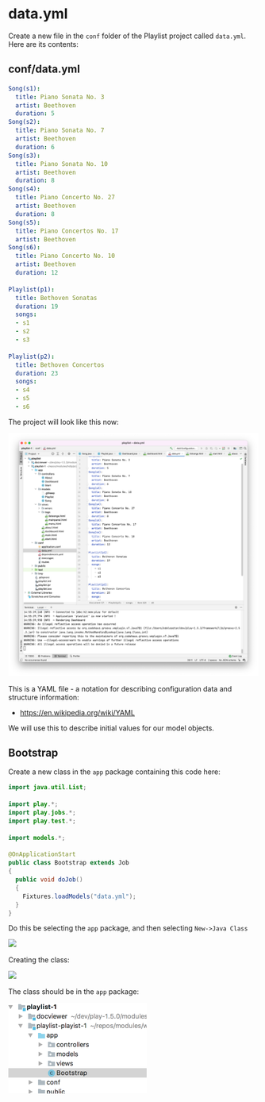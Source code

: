 # data.yml

Create a new file in the `conf` folder of the Playlist project called `data.yml`. Here are its contents:


## conf/data.yml

~~~yaml
Song(s1):
  title: Piano Sonata No. 3
  artist: Beethoven
  duration: 5
Song(s2):
  title: Piano Sonata No. 7
  artist: Beethoven
  duration: 6
Song(s3):
  title: Piano Sonata No. 10
  artist: Beethoven
  duration: 8  
Song(s4):
  title: Piano Concerto No. 27
  artist: Beethoven
  duration: 8
Song(s5):
  title: Piano Concertos No. 17
  artist: Beethoven
Song(s6):
  title: Piano Concerto No. 10
  artist: Beethoven
  duration: 12    
  
Playlist(p1):
  title: Bethoven Sonatas
  duration: 19
  songs:
  - s1
  - s2
  - s3
  
Playlist(p2):
  title: Bethoven Concertos
  duration: 23
  songs:
  - s4
  - s5
  - s6  
~~~

The project will look like this now:

![](img/18.png)

This is a YAML file - a notation for describing configuration data and structure information:

- <https://en.wikipedia.org/wiki/YAML>

We will use this to describe initial values for our model objects.

## Bootstrap

Create a new class in the `app` package containing this code here:

~~~java
import java.util.List;

import play.*;
import play.jobs.*;
import play.test.*;
 
import models.*;
 
@OnApplicationStart
public class Bootstrap extends Job 
{ 
  public void doJob()
  {
    Fixtures.loadModels("data.yml");
  }
}
~~~

Do this be selecting the `app` package, and then selecting `New->Java Class`

![](/Users/edeleastar/repos/modules/hdip/2021/web-development-2021/topic-09-models/unit-1/book-a-playlist-2/img/00.png)

Creating the class:

![](/Users/edeleastar/repos/modules/hdip/2021/web-development-2021/topic-09-models/unit-1/book-a-playlist-2/img/00a.png)

The class should be in the `app` package:

![](img/00b.png)